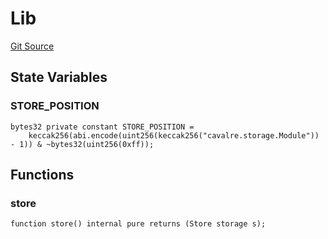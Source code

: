 # Lib
[Git Source](https://github.com/CavalRe/cavalre-contracts/blob/b96f8602f431eb4f1948c1233246d58b344ea36f/src/modules/Module.sol)


## State Variables
### STORE_POSITION

```solidity
bytes32 private constant STORE_POSITION =
    keccak256(abi.encode(uint256(keccak256("cavalre.storage.Module")) - 1)) & ~bytes32(uint256(0xff));
```


## Functions
### store


```solidity
function store() internal pure returns (Store storage s);
```

